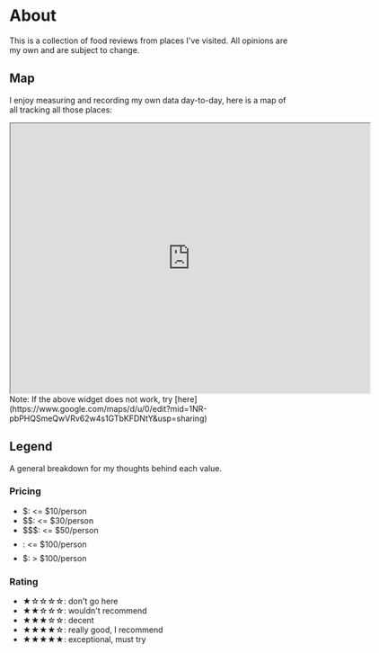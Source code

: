 # About

This is a collection of food reviews from places I've visited. All opinions are my own and are subject to change.

## Map

I enjoy measuring and recording my own data day-to-day, here is a map of all tracking all those places:
<iframe src="https://www.google.com/maps/d/u/0/embed?mid=1NR-pbPHQSmeQwVRv62w4s1GTbKFDNtY&ehbc=2E312F" width="640" height="480"></iframe>
Note: If the above widget does not work, try [here](https://www.google.com/maps/d/u/0/edit?mid=1NR-pbPHQSmeQwVRv62w4s1GTbKFDNtY&usp=sharing)

## Legend

A general breakdown for my thoughts behind each value.

### Pricing

- $:    <= $10/person
- $$:   <= $30/person
- $$$:  <= $50/person
- $$$$: <= $100/person
- $$$$$: > $100/person

### Rating

- ★☆☆☆☆: don't go here
- ★★☆☆☆: wouldn't recommend
- ★★★☆☆: decent
- ★★★★☆: really good, I recommend
- ★★★★★: exceptional, must try
